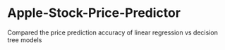 # Apple-Stock-Price-Predictor
Compared the price prediction accuracy of linear regression vs decision tree models 
